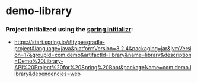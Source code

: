 # demo-library

### Project initialized using the [spring initializr](https://start.spring.io/): 
- https://start.spring.io/#!type=gradle-project&language=java&platformVersion=3.2.4&packaging=jar&jvmVersion=17&groupId=com.demo&artifactId=library&name=library&description=Demo%20Library-API%20Project%20for%20Spring%20Boot&packageName=com.demo.library&dependencies=web
